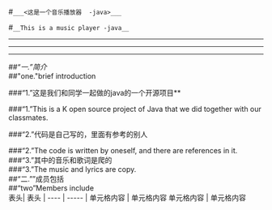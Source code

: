#```___<这是一个音乐播放器  -java>___```   

#```__This is a music player -java__```  

***
---
***
##“_一.”简介_   
##"one."brief introduction

###“1.”这是我们和同学一起做的java的一个开源项目**  

###“1.”This is a K open source project of Java that we did together with our classmates.  

###“2.”代码是自己写的，里面有参考的别人  

###“2.”The code is written by oneself, and there are references in it.  
###“3.”其中的音乐和歌词是爬的  
###“3.”The music and lyrics are copy.  
##“二.””成员包括  
##“two”Members include  
  表头| 表头  |
 ---- | ----- |
 单元格内容  | 单元格内容
 单元格内容  | 单元格内容

